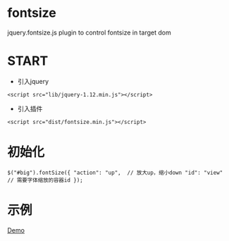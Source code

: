 # fontsize
jquery.fontsize.js plugin to control fontsize in target dom

# START

- 引入jquery

`<script src="lib/jquery-1.12.min.js"></script>`

- 引入插件

`<script src="dist/fontsize.min.js"></script>`

# 初始化

`$("#big").fontSize({
    "action": "up",  // 放大up，缩小down
    "id": "view"  // 需要字体缩放的容器id
});`

# 示例

[Demo](./index.html)
